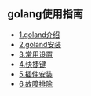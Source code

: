 ## golang使用指南 

* [1.goland介绍](1.介绍.md)<br>
* [2.goland安装](2.安装.md)<br>
* [3.常用设置](3.常用设置.md)<br>
* [4.快捷键](4.快捷键.md)<br>
* [5.插件安装](5.插件安装.md)<br>
* [6.故障排除](6.故障排除.md)<br>
